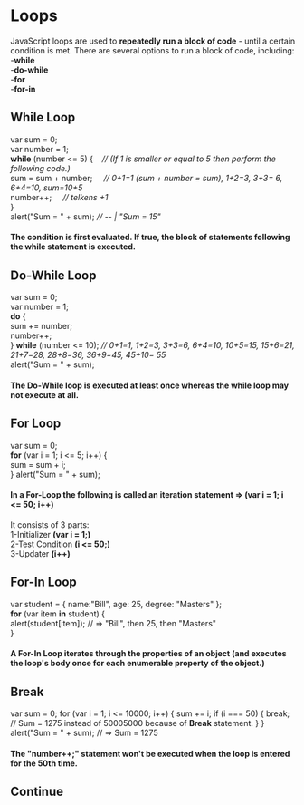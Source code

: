 
# Loops

JavaScript loops are used to **repeatedly run a block of code** - until a certain condition is met.
There are several options to run a block of code, including:   
-**while**   
-**do-while**   
-**for**  
-**for-in**  


## While Loop

var sum = 0;  
var number = 1;  
**while** (number <= 5) {  &nbsp;&nbsp;&nbsp;*// (If 1 is smaller or equal to 5 then perform the following code.)*  
  sum = sum + number;    &nbsp;&nbsp;&nbsp; *//  0+1=1 (sum + number = sum), 1+2=3, 3+3= 6, 6+4=10, sum=10+5*  
  number++;        &nbsp;&nbsp;&nbsp;&nbsp;*// telkens +1*  
}\
alert("Sum = " + sum); *// -- | "Sum = 15"*

#### The condition is first evaluated. If true, the block of statements following the while statement is executed. 


## Do-While Loop

var sum = 0;\
var number = 1;\
**do** {  
   sum += number;  
   number++;  
} **while** (number <= 10);   *// 0+1=1, 1+2=3, 3+3=6, 6+4=10, 10+5=15, 15+6=21, 21+7=28, 28+8=36, 36+9=45, 45+10= 55*  
alert("Sum = " + sum);


#### The Do-While loop is executed **at least once** whereas the while loop may not execute at all.


## For Loop

var sum = 0;  
**for** (var i = 1; i <= 5; i++) {  
   sum = sum + i;  	
}
alert("Sum = " + sum);	


#### In a For-Loop the following is called an iteration statement => (var i = 1; i <= 50; i++) 
It consists of 3 parts:   
1-Initializer **(var i = 1;)**  
2-Test Condition **(i <= 50;)**  
3-Updater **(i++)**


## For-In Loop

var student = { name:"Bill", age: 25, degree: "Masters" };  
**for** (var item **in** student) {  
   alert(student[item]);     // => "Bill", then 25, then "Masters"  
}


#### A For-In Loop iterates through the properties of an object (and executes the loop's body once for each enumerable property of the object.)

## Break

var sum = 0;
for (var i = 1; i <= 10000; i++) {
   sum += i;
   if (i === 50) {
       break;    // Sum = 1275 instead of 50005000 because of **Break** statement.
   }
}
alert("Sum = " + sum);       // => Sum = 1275 


#### The "number++;" statement won't be executed when the loop is entered for the 50th time.


## Continue 


#### 

